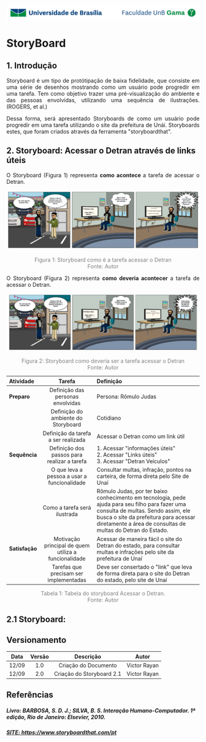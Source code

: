 ![UnB](../../img/unb.jpg)

# StoryBoard

## 1. Introdução

<p align = "justify">Storyboard é um tipo de protótipação de baixa fidelidade, que consiste em uma série de
desenhos mostrando como um usuário pode progredir em uma tarefa. Tem como objetivo trazer uma pré-visualização do ambiente e das pessoas envolvidas, utilizando uma sequência de ilustrações. (ROGERS, et al.)</p>

<p align = "justify">Dessa forma, será apresentado Storyboards de como um usuário pode progredir em uma tarefa utilizando o site da prefeitura de Unái. Storyboards estes, que foram criados através da ferramenta "storyboardthat".</p>

## 2. Storyboard: Acessar o Detran através de links úteis

<p align = "justify"> O Storyboard (Figura 1) representa <b> como acontece </b> a tarefa de acessar o Detran. </p>
<a href="../../../img/detranstoryfalso.png" title="Clique aqui para ampliar" ><img src="../../../img/detranstoryfalso.png"/></a>
<p align = "center" style="color:grey">Figura 1: Storyboard como é a tarefa acessar o Detran</br>
Fonte: Autor</p>

<p align = "justify"> O Storyboard (Figura 2) representa <b>como deveria acontecer</b> a tarefa de acessar o Detran. </p>

<a href="../../../img/detranstoryreal.jpg" title="Clique aqui para ampliar" ><img src="../../../img/detranstoryreal.jpg"/></a>
<p align = "center"  style="color:grey">Figura 2: Storyboard como deveria ser a tarefa acessar o Detran</br>
Fonte: Autor</p>


|   Atividade   |  Tarefa  |    Definição    |
| :---         |     :---:      |          :--- |
| <b>Preparo</b>   | Definição das personas envolvidas | Persona: Rômulo Judas |
|           | Definição do ambiente do Storyboard | Cotidiano |
|  | Definição da tarefa a ser realizada | Acessar o Detran como um link útil |
|<b>Sequência</b> |    Definição dos passos para realizar a tarefa|  1. Acessar "informações úteis"<br>2. Acessar "Links úteis"<br>3. Acessar "Detran Veículos"|
|            |  O que leva a pessoa a usar a funcionalidade | Consultar multas, infração, pontos na carteira, de forma direta pelo Site de Unaí |
|            |  Como a tarefa será ilustrada   | Rômulo Judas, por ter baixo conhecimento em tecnologia, pede ajuda para seu filho para fazer uma consulta de multas. Sendo assim, ele busca o site da prefeitura para acessar diretamente a área de consultas de multas do Detran do Estado.     |
|<b>Satisfação</b> | Motivação principal de quem utiliza a funcionalidade   | Acessar de maneira fácil o site do Detran do estado, para consultar multas e infrações pelo site da prefeitura de Unaí |
|             | Tarefas que precisam ser implementadas | Deve ser consertado o "link" que leva de forma direta para o site do Detran do estado, pelo site de Unaí |
<p align = "center"  style="color:grey">Tabela 1: Tabela do storyboard Acessar o Detran.</br>
Fonte: Autor</p>

## 2.1 Storyboard: 




## Versionamento

| Data | Versão |           Descrição             |    Autor    |
|:----:|:------:|:-------------------------------:|:-----------:|
|12/09 |1.0     |     Criação do Documento        | Victor Rayan |
|12/09 |2.0    |     Criação do Storyboard 2.1     | Victor Rayan |


## Referências

##### Livro: BARBOSA, S. D. J.; SILVA, B. S. Interação Humano-Computador. 1ª edição, Rio de Janeiro: Elsevier, 2010.
##### <a href="https://www.storyboardthat.com/pt">SITE: https://www.storyboardthat.com/pt</a>
